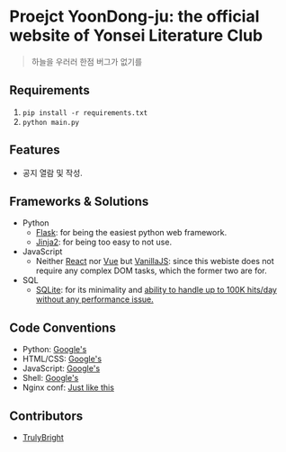 # Proejct YoonDong-ju: the official website of Yonsei Literature Club
> 하늘을 우러러 한점 버그가 없기를
## Requirements
1. `pip install -r requirements.txt`
1. `python main.py`
## Features
* 공지 열람 및 작성.
## Frameworks & Solutions
* Python
  * [Flask](https://flask.palletsprojects.com): for being the easiest python web framework.
  * [Jinja2](https://jinja.palletsprojects.com/): for being too easy to not use.
* JavaScript
  * Neither [React](https://reactjs.org/) nor [Vue](https://v3.vuejs.org/) but [VanillaJS](http://vanilla-js.com): since this webiste does not require any complex DOM tasks, which the former two are for.
* SQL
  * [SQLite](https://www.sqlite.org): for its minimality and [ability to handle up to 100K hits/day without any performance issue.](https://www.sqlite.org/whentouse.html#:~:text=SQLite%20works%20great%20as%20the,should%20work%20fine%20with%20SQLite.)
## Code Conventions
* Python: [Google's](https://google.github.io/styleguide/pyguide.html)
* HTML/CSS: [Google's](https://google.github.io/styleguide/htmlcssguide.html)
* JavaScript: [Google's](https://google.github.io/styleguide/jsguide.html)
* Shell: [Google's](https://google.github.io/styleguide/shellguide.html)
* Nginx conf: [Just like this](https://www.nginx.com/resources/wiki/start/topics/examples/full/)
## Contributors
* [TrulyBright](https://github.com/TrulyBright)